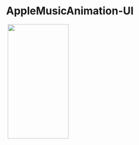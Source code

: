 # AppleMusicAnimation-UI

<img src="https://tefumaru.com/wp-content/uploads/2020/11/adcd6a2885143e03dc859ffa70f91063-1280x720.png" data-lazy-type="image" data-lazy-src="https://tefumaru.com/wp-content/uploads/2020/11/adcd6a2885143e03dc859ffa70f91063-1280x720.png" class="lazy attachment-large_size size-large_size wp-post-image lazy-loaded" alt="" data-lazy-srcset="https://tefumaru.com/wp-content/uploads/2020/11/adcd6a2885143e03dc859ffa70f91063-1280x720.png 1280w, https://tefumaru.com/wp-content/uploads/2020/11/adcd6a2885143e03dc859ffa70f91063-320x180.png 320w, https://tefumaru.com/wp-content/uploads/2020/11/adcd6a2885143e03dc859ffa70f91063-640x360.png 640w" data-lazy-sizes="(max-width: 1280px) 100vw, 1280px" srcset="https://tefumaru.com/wp-content/uploads/2020/11/adcd6a2885143e03dc859ffa70f91063-1280x720.png 1280w, https://tefumaru.com/wp-content/uploads/2020/11/adcd6a2885143e03dc859ffa70f91063-320x180.png 320w, https://tefumaru.com/wp-content/uploads/2020/11/adcd6a2885143e03dc859ffa70f91063-640x360.png 640w" sizes="(max-width: 1280px) 100vw, 1280px">

<img class="lazy alignnone wp-image-2452 lazy-loaded" src="http://tefumaru.com/wp-content/uploads/2020/11/apple_music.gif" data-lazy-type="image" data-lazy-src="http://tefumaru.com/wp-content/uploads/2020/11/apple_music.gif" alt="" width="165" height="308">
